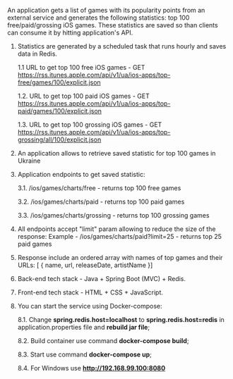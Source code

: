 An application gets a list of games with its popularity points from an external service and generates the following statistics: top 100 free/paid/grossing iOS games. These statistics are saved so than clients can consume it by hitting application's API.

1. Statistics are generated by a scheduled task that runs hourly and saves data in Redis.

    1.1 URL to get top 100 free iOS games - GET https://rss.itunes.apple.com/api/v1/ua/ios-apps/top-free/games/100/explicit.json

    1.2. URL to get top 100 paid iOS games - GET https://rss.itunes.apple.com/api/v1/ua/ios-apps/top-paid/games/100/explicit.json

    1.3. URL to get top 100 grossing iOS games - GET https://rss.itunes.apple.com/api/v1/ua/ios-apps/top-grossing/all/100/explicit.json

2. An application allows to retrieve saved statistic for top 100 games in Ukraine

3. Application endpoints to get saved statistic:

    3.1. /ios/games/charts/free - returns top 100 free games

    3.2. /ios/games/charts/paid - returns top 100 paid games

    3.3. /ios/games/charts/grossing - returns top 100 grossing games

4. All endpoints accept "limit" param allowing to reduce the size of the response:
Example - /ios/games/charts/paid?limit=25 - returns top 25 paid games
 
5. Response include an ordered array with names of top games and their URLs:
[ { name, url, releaseDate, artistName }]

6. Back-end tech stack  - Java + Spring Boot (MVC) + Redis.

7. Front-end tech stack  - HTML + CSS + JavaScript.

8. You can start the service using Docker-compose:

    8.1. Change **spring.redis.host=localhost** to **spring.redis.host=redis** in application.properties file and **rebuild jar file**;

    8.2. Build container use command **docker-compose build**;
    
    8.3. Start use command **docker-compose up**;
    
    8.4. For Windows use **http://192.168.99.100:8080**
